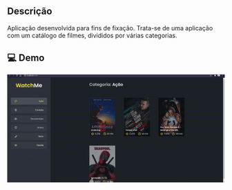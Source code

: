 ## Descrição

Aplicação desenvolvida para fins de fixação. Trata-se de uma aplicação com um catálogo de filmes, divididos por várias categorias.

## 💻 Demo
<img src="./archives/movieCatalogDemo.gif" width="900" />

